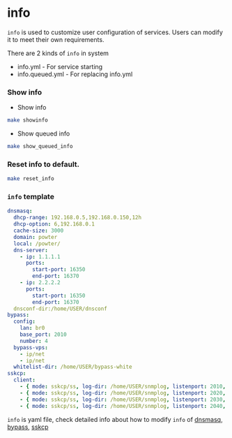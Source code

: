 # info

`info` is used to customize user configuration of services. Users can modify it to meet their own requirements. 

There are 2 kinds of `info` in system
* info.yml - For service starting 
* info.queued.yml - For replacing info.yml

### Show info
* Show info 
```bash
make showinfo
```

* Show queued info
```bash
make show_queued_info
```

### Reset info to default.

```bash
make reset_info
```


### `info` template 
```yml
dnsmasq: 
  dhcp-range: 192.168.0.5,192.168.0.150,12h
  dhcp-option: 6,192.168.0.1
  cache-size: 3000
  domain: powter
  local: /powter/
  dns-server:
    - ip: 1.1.1.1
      ports:
        start-port: 16350
        end-port: 16370
    - ip: 2.2.2.2
      ports:
        start-port: 16350
        end-port: 16370
  dnsconf-dir:/home/USER/dnsconf
bypass:
  config:
    lan: br0
    base_port: 2010
    number: 4  
  bypass-vps:
    - ip/net
    - ip/net
  whitelist-dir: /home/USER/bypass-white
sskcp:
  client:
    - { mode: sskcp/ss, log-dir: /home/USER/snmplog, listenport: 2010, vpsip: 1.1.1.1, vpsport: 4201 ,key: test }
    - { mode: sskcp/ss, log-dir: /home/USER/snmplog, listenport: 2020, vpsip: 1.1.1.1, vpsport: 4202 ,key: test } 
    - { mode: sskcp/ss, log-dir: /home/USER/snmplog, listenport: 2030, vpsip: 2.2.2.2, vpsport: 4201, key: test } 
    - { mode: sskcp/ss, log-dir: /home/USER/snmplog, listenport: 2040, vpsip: 2.2.2.2, vpsport: 4202, key: test } 
```
`info` is yaml file, check detailed info about how to modify `info` of [dnsmasq](https://elespejo.github.io/dnsmasq/usage/GENCONF.html), [bypass](https://elespejo.github.io/bypass/usage/GENCONF.html), [sskcp](https://elespejo.github.io/sskcp/usage/GENCONF.html) 
